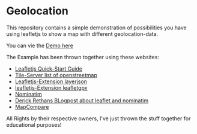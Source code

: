 # Geolocation

This repository contains a simple demonstration of possibilities you have using
leafletjs to show a map with different geolocation-data.

You can vie the [Demo here](https://rawgit.com/heiglandreas/geolocation/master/index.html)

The Example has been thrown together using these websites:

- [Leafletjs Quick-Start Guide](http://leafletjs.com/examples/quick-start.html)
- [Tile-Server list of openstreetmap](http://wiki.openstreetmap.org/wiki/Tileserver)
- [Leafletjs-Extension layerjson](https://github.com/stefanocudini/leaflet-layerjson)
- [leafletjs-Extension leafletgpx](https://github.com/mpetazzoni/leaflet-gpx)
- [Nominatim](http://nominatim.openstreetmap.org)
- [Derick Rethans BLogpost about leaflet and nominatim](http://derickrethans.nl/leaflet-and-nominatim.html)
- [MapCompare](http://tools.geofabrik.de/mc/)

All Rights by their respective owners, I've just thrown the stuff together for
educational purposes!